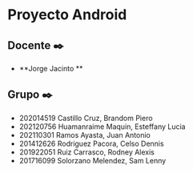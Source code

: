 # Proyecto Android

## Docente ✒️

* **Jorge Jacinto **

## Grupo  ✒️
* 202014519 Castillo Cruz, Brandom Piero
* 202120756 Huamanraime Maquin, Esteffany Lucia
* 202110301 Ramos Ayasta, Juan Antonio
* 201412626 Rodriguez Pacora, Celso Dennis
* 201922051 Ruiz Carrasco, Rodney Alexis
* 201716099 Solorzano Melendez, Sam Lenny
